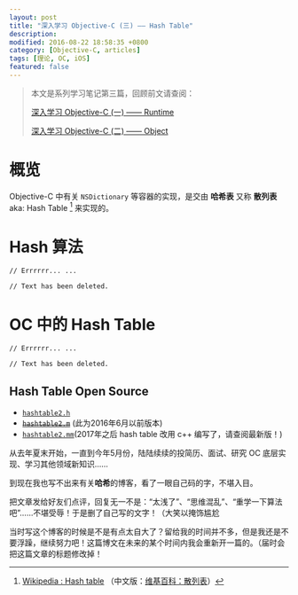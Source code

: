 ```yaml
---
layout: post
title: "深入学习 Objective-C (三) —— Hash Table"
description: 
modified: 2016-08-22 18:58:35 +0800
category: [Objective-C, articles]
tags: [理论, OC, iOS]
featured: false
---
```


> 本文是系列学习笔记第三篇，回顾前文请查阅：
> 
> [深入学习 Objective-C (一) —— Runtime]({{site.url}}{{site.baseurl}}/Delve-Into-Objc-1-Runtime)
> 
> [深入学习 Objective-C (二) —— Object]({{site.url}}{{site.baseurl}}/Delve-Into-Objc-1-Object)

# 概览

Objective-C 中有关 `NSDictionary` 等容器的实现，是交由 **哈希表** 又称 **散列表** aka: Hash Table [^1] 来实现的。

# Hash 算法

```objc
// Errrrrr... ...

// Text has been deleted.
```

# OC 中的 Hash Table

```objc
// Errrrrr... ...

// Text has been deleted.
```

## Hash Table Open Source

- [`hashtable2.h`](https://opensource.apple.com/source/objc4/objc4-493.9/runtime/hashtable2.h.auto.html)
- <del>[`hashtable2.m`](https://opensource.apple.com/source/objc4/objc4-493.9/runtime/hashtable2.m.auto.html)</del>  (此为2016年6月以前版本)
- [`hashtable2.mm`](https://opensource.apple.com/source/objc4/objc4-709/runtime/hashtable2.mm.auto.html)(2017年之后 hash table 改用 c++ 编写了，请查阅最新版！)

从去年夏末开始，一直到今年5月份，陆陆续续的投简历、面试、研究 OC 底层实现、学习其他领域新知识……

到现在我也写不出来有关**哈希**的博客，看了一眼自己码的字，不堪入目。

把文章发给好友们点评，回复无一不是：“太浅了”、“思维混乱”、“重学一下算法吧”……不堪受辱！于是删了自己写的文字！（大笑以掩饰尴尬

当时写这个博客的时候是不是有点太自大了？留给我的时间并不多，但是我还是不要浮躁，继续努力吧！这篇博文在未来的某个时间内我会重新开一篇的。（届时会把这篇文章的标题修改掉！

[^1]: [Wikipedia : Hash table](https://en.wikipedia.org/wiki/Hash_table#Separate_chaining_with_linked_lists) （中文版：[维基百科：散列表](https://zh.wikipedia.org/wiki/哈希表)）



